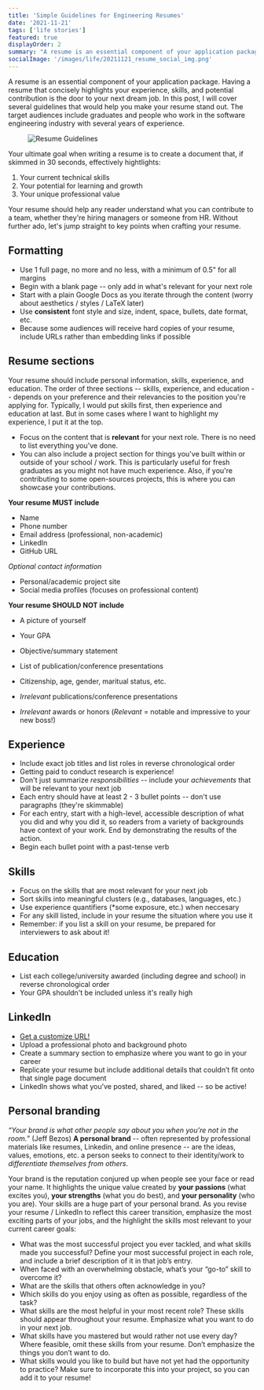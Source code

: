 ```yaml
---
title: 'Simple Guidelines for Engineering Resumes'
date: '2021-11-21'
tags: ['life stories']
featured: true
displayOrder: 2
summary: "A resume is an essential component of your application package. Having a resume that concisely highlights your experience, skills, and potential contribution is the door to your next dream job. In this post, I will cover several guidelines that would help you make your resume stand out. The target audiences include graduates and people who work in the software engineering industry with several years of experience."
socialImage: '/images/life/20211121_resume_social_img.png'
---
```

A resume is an essential component of your application package. Having a resume that concisely highlights your experience, skills, and potential contribution is the door to your next dream job. In this post, I will cover several guidelines that would help you make your resume stand out. The target audiences include graduates and people who work in the software engineering industry with several years of experience.

<figure class="figure mx-auto w-2/3 p-2 flex flex-col items-center">
  <img src="/images/life/20211121_resume.png" alt="Resume Guidelines">
  <!-- <figcaption class="text-sm font-sans text-gray-600 mt-4">Một ngày nắng đẹp ở Stockholm</figcaption> -->
</figure>

Your ultimate goal when writing a resume is to create a document that, if skimmed in 30 seconds, effectively hightlights:
1. Your current technical skills
2. Your potential for learning and growth
3. Your unique professional value

Your resume should help any reader understand what you can contribute to a team, whether they're hiring managers or someone from HR. Without further ado, let's jump straight to key points when crafting your resume.

## Formatting
* Use 1 full page, no more and no less, with a minimum of 0.5" for all margins
* Begin with a blank page -- only add in what's relevant for your next role
* Start with a plain Google Docs as you iterate through the content (worry about aesthetics / styles / LaTeX later)
* Use **consistent** font style and size, indent, space, bullets, date format, etc.
* Because some audiences will receive hard copies of your resume, include URLs rather than embedding links if possible

## Resume sections
Your resume should include personal information, skills, experience, and education. The order of three sections -- skills, experience, and education -- depends on your preference and their relevancies to the position you're applying for. Typically, I would put skills first, then experience and education at last. But in some cases where I want to highlight my experience, I put it at the top.

* Focus on the content that is **relevant** for your next role. There is no need to list everything you've done.
* You can also include a project section for things you've built within or outside of your school / work. This is particularly useful for fresh graduates as you might not have much experience. Also, if you're contributing to some open-sources projects, this is where you can showcase your contributions.

**Your resume MUST include**
* Name
* Phone number
* Email address (professional, non-academic)
* LinkedIn
* GitHub URL

*Optional contact information*
* Personal/academic project site
* Social media profiles (focuses on professional content)

**Your resume SHOULD NOT include**
* A picture of yourself
* Your GPA
* Objective/summary statement
* List of publication/conference presentations
* Citizenship, age, gender, maritual status, etc.

* *Irrelevant* publications/conference presentations
* *Irrelevant* awards or honors
(*Relevant* = notable and impressive to your new boss!)

## Experience
* Include exact job titles and list roles in reverse chronological order
* Getting paid to conduct research is experience!
* Don't just summarize *responsibilities* -- include your *achievements* that will be relevant to your next job
* Each entry should have at least 2 - 3 bullet points -- don't use paragraphs (they're skimmable)
* For each entry, start with a high-level, accessible description of what you did and why you did it, so readers from a variety of backgrounds have context of your work. End by demonstrating the results of the action.
* Begin each bullet point with a past-tense verb

## Skills
* Focus on the skills that are most relevant for your next job
* Sort skills into meaningful clusters (e.g., databases, languages, etc.)
* Use experience quantifiers (*some exposure, etc.) when neccesary
* For any skill listed, include in your resume the situation where you use it
* Remember: if you list a skill on your resume, be prepared for interviewers to ask about it!

## Education
* List each college/university awarded (including degree and school) in reverse chronological order
* Your GPA shouldn't be included unless it's really high

## LinkedIn
* [Get a customize URL!](https://www.linkedin.com/help/linkedin/answer/87/customize-your-public-profile-url)
* Upload a professional photo and background photo
* Create a summary section to emphasize where you want to go in your career
* Replicate your resume but include additional details that couldn’t fit onto that single page document
* LinkedIn shows what you’ve posted, shared, and liked -- so be active!

## Personal branding
*“Your brand is what other people say about you when you’re not in the room.”* (Jeff Bezos) **A personal brand** -- often represented by professional materials like resumes, Linkedin, and online presence -- are the ideas, values, emotions, etc. a person seeks to connect to their identity/work to *differentiate themselves from others*.

Your brand is the reputation conjured up when people see your face or read your name. It highlights the unique value created by **your passions** (what excites you), **your strengths** (what you do best), and **your personality** (who you are). Your skills are a huge part of your personal brand. As you revise your resume / LinkedIn to reflect this career transition, emphasize the most exciting parts of your jobs, and the highlight the skills most relevant to your current career goals:

* What was the most successful project you ever tackled, and what skills made you successful? Define your most successful project in each role, and include a brief description of it in that job’s entry.
* When faced with an overwhelming obstacle, what’s your “go-to” skill to overcome it?
* What are the skills that others often acknowledge in you?
* Which skills do you enjoy using as often as possible, regardless of the task?
* What skills are the most helpful in your most recent role? These skills should appear throughout your resume. Emphasize what you want to do in your next job.
* What skills have you mastered but would rather not use every day? Where feasible, omit these skills from your resume. Don’t emphasize the things you don’t want to do.
* What skills would you like to build but have not yet had the opportunity to practice? Make sure to incorporate this into your project, so you can add it to your resume!
